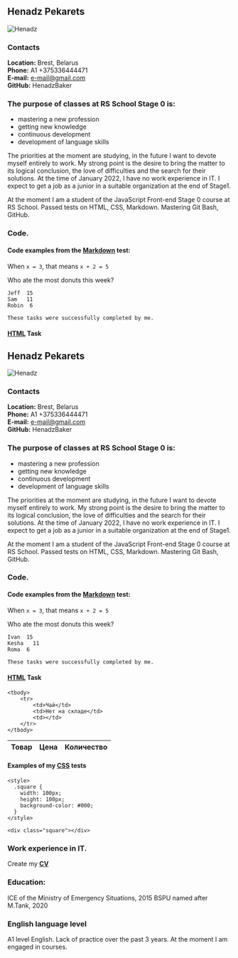 ## Henadz Pekarets
 ![Henadz](https://github.com/HenadzBaker/rsschool-cv/blob/gh-pages/photo_2022-01-02_00-37-25.jpg)
### Contacts  
   **Location:** Brest, Belarus  
   **Phone:** А1 +375336444471  
   **E-mail:** e-mail@gmail.com  
   **GitHub:** HenadzBaker  
### The purpose of classes at RS School Stage 0 is:  
* mastering a new profession
* getting new knowledge
* continuous development
* development of language skills  


The priorities at the moment are studying, in the future I want to devote myself entirely to work. My strong point is the desire to bring the matter to its logical conclusion, the love of difficulties and the search for their solutions. At the time of January 2022, I have no work experience in IT. I expect to get a job as a junior in a suitable organization at the end of Stage1.  

At the moment I am a student of the JavaScript Front-end Stage 0 course at RS School. Passed tests on HTML, CSS, Markdown. Mastering Git Bash, GitHub.  

### Code.
#### Code examples from the [Markdown](https://commonmark.org/help/tutorial) test:
When `x = 3`, that means `x + 2 = 5`

Who ate the most donuts this week?

    Jeff  15
    Sam   11
    Robin  6

    These tasks were successfully completed by me.

#### [HTML](https://ru.code-basics.com/languages/html) Task
## Henadz Pekarets
  ![Henadz](https://user-images.githubusercontent.com/95878041/147862328-d706f043-7951-4869-96ce-97314933a7af.jpg)
### Contacts  
   **Location:** Brest, Belarus  
   **Phone:** А1 +375336444471  
   **E-mail:** e-mail@gmail.com  
   **GitHub:** HenadzBaker  
### The purpose of classes at RS School Stage 0 is:  
* mastering a new profession
* getting new knowledge
* continuous development
* development of language skills  


The priorities at the moment are studying, in the future I want to devote myself entirely to work. My strong point is the desire to bring the matter to its logical conclusion, the love of difficulties and the search for their solutions. At the time of January 2022, I have no work experience in IT. I expect to get a job as a junior in a suitable organization at the end of Stage1.  

At the moment I am a student of the JavaScript Front-end Stage 0 course at RS School. Passed tests on HTML, CSS, Markdown. Mastering Git Bash, GitHub.  

### Code.
#### Code examples from the [Markdown](https://commonmark.org/help/tutorial) test:
When `x = 3`, that means `x + 2 = 5`

Who ate the most donuts this week?

    Ivan  15
    Kesha   11
    Roma  6

    These tasks were successfully completed by me.

#### [HTML](https://ru.code-basics.com/languages/html) Task
<table>
    <thead>
        <tr>
            <th>Товар</th>
            <th>Цена</th>
            <th>Количество</th>
        </tr>
    </thead>

    <tbody>
        <tr>
            <td>Чай</td>
            <td>Нет на складе</td>
            <td></td>
        </tr>
    </tbody>
</table>

#### Examples of my [CSS](https://ru.code-basics.com/languages/css) tests  
```
<style>
  .square {
    width: 100px;
    height: 100px;
    background-color: #000;
  }
</style>

<div class="square"></div>
```

### Work experience in IT.  
   Create my **[CV](https://HenadzBaker.github.io/rsschool-cv/cv)**
### Education:
   ICE of the Ministry of Emergency Situations, 2015
   BSPU named after M.Tank, 2020
### English language level  
A1 level English. Lack of practice over the past 3 years. At the moment I am engaged in courses.
